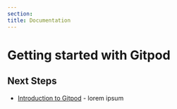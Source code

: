 ```yaml
---
section:
title: Documentation
---
```


<script context="module">
  export const prerender = true;
</script>

<script lang="ts">
import GetStarted from "../../components/docs/get-started/get-started.svelte";
</script>

# Getting started with Gitpod

<main class="w-full p-0">
<section class="getting-started">
  <GetStarted />
</section>
</main>

## Next Steps

- [Introduction to Gitpod](/docs/introduction) - lorem ipsum
